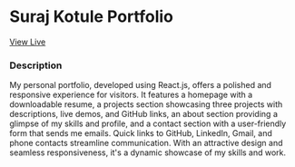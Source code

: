 
<h1>Suraj Kotule Portfolio</h1>

[View Live](https://surajk7841.github.io/Suraj-Kotule-Portfolio/)

<h3>Description</h3> 

My personal portfolio, developed using React.js, offers a polished and responsive experience for visitors. It features a homepage with a downloadable resume, a projects section showcasing three projects with descriptions, live demos, and GitHub links, an about section providing a glimpse of my skills and profile, and a contact section with a user-friendly form that sends me emails. Quick links to GitHub, LinkedIn, Gmail, and phone contacts streamline communication. With an attractive design and seamless responsiveness, it's a dynamic showcase of my skills and work.
